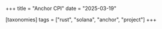 +++
title = "Anchor CPI"
date = "2025-03-19"

[taxonomies]
tags = ["rust", "solana", "anchor", "project"]
+++